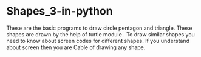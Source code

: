 # Shapes_3-in-python
These are the basic programs to draw circle pentagon and triangle. 
These shapes are drawn by the help of turtle module .
To draw similar shapes you need to know about screen codes for different shapes.
If you understand about screen then you are Cable of drawing any shape.
